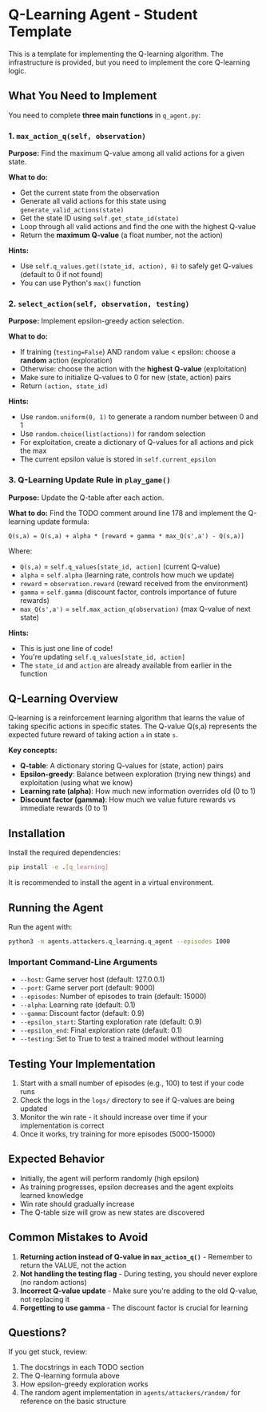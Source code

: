 # Q-Learning Agent - Student Template

This is a template for implementing the Q-learning algorithm. The infrastructure is provided, but you need to implement the core Q-learning logic.

## What You Need to Implement

You need to complete **three main functions** in `q_agent.py`:

### 1. `max_action_q(self, observation)`
**Purpose:** Find the maximum Q-value among all valid actions for a given state.

**What to do:**
- Get the current state from the observation
- Generate all valid actions for this state using `generate_valid_actions(state)`
- Get the state ID using `self.get_state_id(state)`
- Loop through all valid actions and find the one with the highest Q-value
- Return the **maximum Q-value** (a float number, not the action)

**Hints:**
- Use `self.q_values.get((state_id, action), 0)` to safely get Q-values (default to 0 if not found)
- You can use Python's `max()` function

### 2. `select_action(self, observation, testing)`
**Purpose:** Implement epsilon-greedy action selection.

**What to do:**
- If training (`testing=False`) AND random value < epsilon: choose a **random** action (exploration)
- Otherwise: choose the action with the **highest Q-value** (exploitation)
- Make sure to initialize Q-values to 0 for new (state, action) pairs
- Return `(action, state_id)`

**Hints:**
- Use `random.uniform(0, 1)` to generate a random number between 0 and 1
- Use `random.choice(list(actions))` for random selection
- For exploitation, create a dictionary of Q-values for all actions and pick the max
- The current epsilon value is stored in `self.current_epsilon`

### 3. Q-Learning Update Rule in `play_game()`
**Purpose:** Update the Q-table after each action.

**What to do:**
Find the TODO comment around line 178 and implement the Q-learning update formula:

```
Q(s,a) = Q(s,a) + alpha * [reward + gamma * max_Q(s',a') - Q(s,a)]
```

Where:
- `Q(s,a)` = `self.q_values[state_id, action]` (current Q-value)
- `alpha` = `self.alpha` (learning rate, controls how much we update)
- `reward` = `observation.reward` (reward received from the environment)
- `gamma` = `self.gamma` (discount factor, controls importance of future rewards)
- `max_Q(s',a')` = `self.max_action_q(observation)` (max Q-value of next state)

**Hints:**
- This is just one line of code!
- You're updating `self.q_values[state_id, action]`
- The `state_id` and `action` are already available from earlier in the function

## Q-Learning Overview

Q-learning is a reinforcement learning algorithm that learns the value of taking specific actions in specific states. The Q-value Q(s,a) represents the expected future reward of taking action `a` in state `s`.

**Key concepts:**
- **Q-table**: A dictionary storing Q-values for (state, action) pairs
- **Epsilon-greedy**: Balance between exploration (trying new things) and exploitation (using what we know)
- **Learning rate (alpha)**: How much new information overrides old (0 to 1)
- **Discount factor (gamma)**: How much we value future rewards vs immediate rewards (0 to 1)

## Installation

Install the required dependencies:

```bash
pip install -e .[q_learning]
```

It is recommended to install the agent in a virtual environment.

## Running the Agent

Run the agent with:

```bash
python3 -m agents.attackers.q_learning.q_agent --episodes 1000
```

### Important Command-Line Arguments

- `--host`: Game server host (default: 127.0.0.1)
- `--port`: Game server port (default: 9000)
- `--episodes`: Number of episodes to train (default: 15000)
- `--alpha`: Learning rate (default: 0.1)
- `--gamma`: Discount factor (default: 0.9)
- `--epsilon_start`: Starting exploration rate (default: 0.9)
- `--epsilon_end`: Final exploration rate (default: 0.1)
- `--testing`: Set to True to test a trained model without learning

## Testing Your Implementation

1. Start with a small number of episodes (e.g., 100) to test if your code runs
2. Check the logs in the `logs/` directory to see if Q-values are being updated
3. Monitor the win rate - it should increase over time if your implementation is correct
4. Once it works, try training for more episodes (5000-15000)

## Expected Behavior

- Initially, the agent will perform randomly (high epsilon)
- As training progresses, epsilon decreases and the agent exploits learned knowledge
- Win rate should gradually increase
- The Q-table size will grow as new states are discovered

## Common Mistakes to Avoid

1. **Returning action instead of Q-value in `max_action_q()`** - Remember to return the VALUE, not the action
2. **Not handling the testing flag** - During testing, you should never explore (no random actions)
3. **Incorrect Q-value update** - Make sure you're adding to the old Q-value, not replacing it
4. **Forgetting to use gamma** - The discount factor is crucial for learning

## Questions?

If you get stuck, review:
1. The docstrings in each TODO section
2. The Q-learning formula above
3. How epsilon-greedy exploration works
4. The random agent implementation in `agents/attackers/random/` for reference on the basic structure
